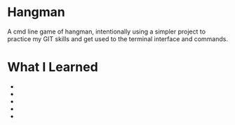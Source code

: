 # Hangman

A cmd line game of hangman, intentionally using a simpler project to practice my GIT skills and get used to the terminal interface and commands.

# What I Learned

* 
* 
* 
* 
* 
